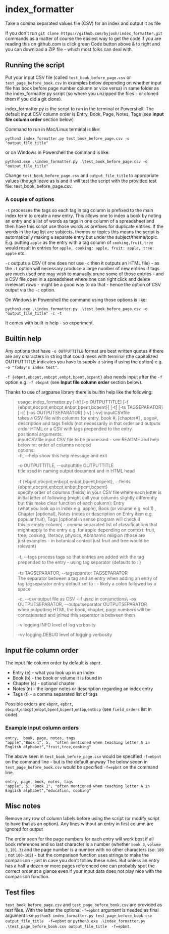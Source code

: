 # index_formatter
Take a comma separated values file (CSV) for an index and output it as file

If you don't run `git clone https://github.com/byjosh/index_formatter.git` commands as a matter of course the easiest way to get the code if you are reading this on github.com is click green Code button above & to right and you can download a ZIP file - which most folks can deal with.

## Running the script

Put your input CSV file (called `test_book_before_page.csv` or `test_page_before_book.csv` in examples below depending on whether input file has book before page number column or vice versa) in same folder as the index_formatter.py script (so where you unzipped the files - or cloned them if you did a git clone).

index_formatter.py is the script to run in the terminal or Powershell. The default input CSV column order is Entry, Book, Page, Notes, Tags (see **Input file column order** section below)

Command to run in Mac/Linux terminal is like: 

`python3 index_formatter.py test_book_before_page.csv -o "output_file_title"`

or on Windows in Powershell the command is like: 

`python3.exe .\index_formatter.py .\test_book_before_page.csv -o "output_file_title"`

Change `test_book_before_page.csv` and  `output_file_title` to appropriate values (though leave as is and it will test the script with the provided test file: test_book_before_page.csv.
### A couple of options
 `-t` processes the tags so each tag in tag column is prefixed to the main index term to create a new entry. This allows one to index a book by noting an entry and a list of words as tags in one column of a spreadsheet and then have this script use those words as prefixes for duplicate entries. If the words in the tag list are subjects, themes or topics this means the script is automatically making a separate entry but under the subject/theme/topic. E.g. putting `apple` as the entry with a tag column of `cooking,fruit,tree` would result in entries for `apple, cooking: apple, fruit: apple, tree: apple` etc.
 
`-c` outputs a CSV (if one does not use `-c` then it outputs an HTML file)  - as the `-t` option will necessary produce a large number of new entries if tags are much used one may wish to manually prune some of those entries - and a CSV file open in a spreadsheet where one can right click and delete irrelevant rows - might be a good way to do that - hence the option of CSV output via the `-c` option.

On Windows in Powershell the command using those options is like: 

`python3.exe .\index_formatter.py .\test_book_before_page.csv -o "output_file_title" -c -t`

It comes with built in help - so experiment.

## Builtin help

Any options that have `-o OUTPUTTITLE` format are best written quotes if there are any characters in string that could mess with terminal (the capitalized OUTPUTTITLE indicates you have to supply a string if using the option) e.g. `-o "Today's index test"`. 

`-f {ebpnt,ebcpnt,enbcpt,enbpt,bpent,bcpent}` also needs input after the `-f` option e.g. `-f ebcpnt`  (see **Input file column order** section below).

Thanks to use of argparse library there is builtin help like the following:

> usage: index_formatter.py [-h] [-o OUTPUTTITLE] [-f {ebpnt,ebcpnt,enbcpt,enbpt,bpent,bcpent}] [-t] [-ts TAGSEPARATOR] [-c] [-os OUTPUTSEPARATOR] [-v] [-vv] inputCSVfile\
>takes a CSV file with columns for entry, book #, [chapter#] , page#, description and tags fields (not necessarily in that order and outputs order HTML or a CSV with tags prepended to the entry\
positional arguments:\
  inputCSVfile          input CSV file to be processed - see README and help below re: order of columns needed\
options:\
  -h, --help            show this help message and exit
> 
> -o OUTPUTTITLE, --outputtitle OUTPUTTITLE\
                        title used in naming output document and in HTML head\
 > \
> -f {ebpnt,ebcpnt,enbcpt,enbpt,bpent,bcpent}, --fields {ebpnt,ebcpnt,enbcpt,enbpt,bpent,bcpent}\
                        specify order of columns (fields) in your CSV file where each letter is initial letter of following (might call your columns slightly differently but this make clear function of each column): Entry      
                        (what you look up in index e.g. apple), Book (or volume e.g. vol 1) , Chapter [optional], Notes (notes or description on Entry item e.g. popular fruit), Tags [optional in sense program will check if     
                        this is empty column] - comma separated list of classifications that might apply to the entry e.g. for apple depending on context: fruit, tree, cooking, literacy, physics, Abrahamic religion (those are  
                        just examples - in botanical context just fruit and tree would be relevant)\
> \
> -t, --tags            process tags so that entries are added with the tag prepended to the entry - using tag separator (defaults to : )\
>\
> -ts TAGSEPARATOR, --tagseparator TAGSEPARATOR\
                        The separator between a tag and an entry when adding an entry of tag tagseparator entry default set to : - likely a colon followed by a space 
> 
> -c, --csv             output file as CSV - if used in conjunctions\ 
-os OUTPUTSEPARATOR, --outputseparator OUTPUTSEPARATOR\
                        when outputting HTML the book, chapter, page numbers will be concatenated and joined this seperator is between them
> 
>  -v                    logging.INFO level of log verbosity
> 
>   -vv                   logging.DEBUG level of logging verbosity





## Input file column order

The input file column order by default is `ebpnt`.
* Entry (e) - what you look up in an index
* Book (b) - the book or volume it is found in
* Chapter (c) - optional chapter
* Notes (n) - the longer notes or description regarding an index entry
* Tags (t) - a comma separated list of tags

Possible orders are `ebpnt`, `epbnt`, `ebcpnt`,`enbcpt`,`enbpt`,`bpent`,`bcpent`,`entbp`,`entbcp` (see `field_orders` list in code).
### Example input column orders
```
entry,  book, page, notes, tags
"apple","Book 1", 5,  "often mentioned when teaching letter A in English alphabet","fruit,tree,cooking"
```
The above seen in `test_book_before_page.csv` would be specified `-f=ebpnt` on the command line - but is the default anyway
The below seeen in `test_page_before_book.csv` would be specified `-f=epbnt` on the command line.
```
entry, page, book, notes, tags
"apple", 5, "Book 1", "often mentioned when teaching letter A in English alphabet","education, cooking"
```
## Misc notes
Remove any row of column labels before using the script (or modify script to have that as an option). Any lines without an entry in first column are ignored for output

The order seen for the page numbers for each entry will work best if all book references end so last character is a number (whether `book 3`, `volume 3`, `101.3`) and the page number is a number with no other characters (so: `100` ; not `100-102`) - but the comparison function uses strings to make the comparison - just in case you don't follow these rules. But unless an entry has a half a dozen or more pages referenced one can probably spot the correct order at a glance even if your input data does not play nice with the comparison function.

## Test files
`test_book_before_page.csv` and `test_page_before_book.csv` are provided as test files. With the latter the optional `-f=epbnt` argument is needed as final argument like `python3 index_formatter.py test_page_before_book.csv output_file_title  -f=epbnt` or `python3.exe .\index_formatter.py .\test_page_before_book.csv output_file_title  -f=epbnt`.
